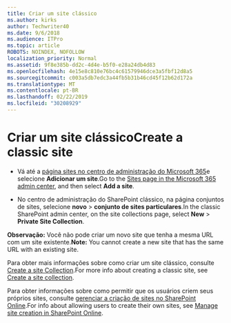 ```yaml
---
title: Criar um site clássico
ms.author: kirks
author: Techwriter40
ms.date: 9/6/2018
ms.audience: ITPro
ms.topic: article
ROBOTS: NOINDEX, NOFOLLOW
localization_priority: Normal
ms.assetid: 9f8e385b-dd2c-4d4e-b5f0-e28a24db4d83
ms.openlocfilehash: 4e15e8c810e76bc4c61579946dce3a5fbf12d8a5
ms.sourcegitcommit: c003a5db7edc3a44fb5b31b46cd45f12b62d172a
ms.translationtype: MT
ms.contentlocale: pt-BR
ms.lasthandoff: 02/22/2019
ms.locfileid: "30208929"
---
```

# <a name="create-a-classic-site"></a><span data-ttu-id="203b3-102">Criar um site clássico</span><span class="sxs-lookup"><span data-stu-id="203b3-102">Create a classic site</span></span>

- <span data-ttu-id="203b3-103">Vá até a [página sites no centro de administração do Microsoft 365](https://portal.office.com/adminportal/home#/SitesList)e selecione **Adicionar um site**.</span><span class="sxs-lookup"><span data-stu-id="203b3-103">Go to the [Sites page in the Microsoft 365 admin center](https://portal.office.com/adminportal/home#/SitesList), and then select **Add a site**.</span></span> 
    
- <span data-ttu-id="203b3-104">No centro de administração do SharePoint clássico, na página conjuntos de sites, selecione **novo** \> **conjunto de sites particulares**.</span><span class="sxs-lookup"><span data-stu-id="203b3-104">In the classic SharePoint admin center, on the site collections page, select **New** \> **Private Site Collection**.</span></span> 
    
 <span data-ttu-id="203b3-105">**Observação:** Você não pode criar um novo site que tenha a mesma URL com um site existente.</span><span class="sxs-lookup"><span data-stu-id="203b3-105">**Note:** You cannot create a new site that has the same URL with an existing site.</span></span> 
  
<span data-ttu-id="203b3-106">Para obter mais informações sobre como criar um site clássico, consulte [Create a site Collection](https://go.microsoft.com/fwlink/?linkid=866295).</span><span class="sxs-lookup"><span data-stu-id="203b3-106">For more info about creating a classic site, see [Create a site collection](https://go.microsoft.com/fwlink/?linkid=866295).</span></span>
  
<span data-ttu-id="203b3-107">Para obter informações sobre como permitir que os usuários criem seus próprios sites, consulte [gerenciar a criação de sites no SharePoint Online](https://go.microsoft.com/fwlink/?linkid=866296).</span><span class="sxs-lookup"><span data-stu-id="203b3-107">For info about allowing users to create their own sites, see [Manage site creation in SharePoint Online](https://go.microsoft.com/fwlink/?linkid=866296).</span></span>
  

